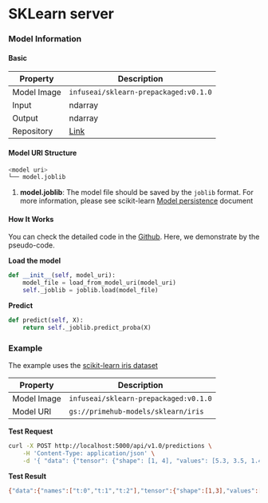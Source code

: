 # SKLearn server

### Model Information

#### Basic

| Property    | Description                                                                       |
| ----------- | --------------------------------------------------------------------------------- |
| Model Image | `infuseai/sklearn-prepackaged:v0.1.0`                                             |
| Input       | ndarray                                                                           |
| Output      | ndarray                                                                           |
| Repository  | [Link](https://github.com/SeldonIO/seldon-core/tree/master/servers/sklearnserver) |

#### Model URI Structure

```bash
<model uri>
└── model.joblib
```

1. **model.joblib**: The model file should be saved by the `joblib` format. For more information, please see scikit-learn [Model persistence](https://scikit-learn.org/stable/modules/model\_persistence.html) document

#### How It Works

You can check the detailed code in the [Github](https://github.com/SeldonIO/seldon-core/blob/master/servers/sklearnserver/sklearnserver/SKLearnServer.py). Here, we demonstrate by the pseudo-code.

**Load the model**

```python
def __init__(self, model_uri):
    model_file = load_from_model_uri(model_uri)
    self._joblib = joblib.load(model_file)
```

**Predict**

```python
def predict(self, X):
    return self._joblib.predict_proba(X)
```

### Example

The example uses the [scikit-learn iris dataset](https://scikit-learn.org/stable/auto\_examples/datasets/plot\_iris\_dataset.html)

| Property    | Description                           |
| ----------- | ------------------------------------- |
| Model Image | `infuseai/sklearn-prepackaged:v0.1.0` |
| Model URI   | `gs://primehub-models/sklearn/iris`   |

**Test Request**

```bash
curl -X POST http://localhost:5000/api/v1.0/predictions \
    -H 'Content-Type: application/json' \
    -d '{ "data": {"tensor": {"shape": [1, 4], "values": [5.3, 3.5, 1.4, 0.2]}} }'
```

**Test Result**

```bash
{"data":{"names":["t:0","t:1","t:2"],"tensor":{"shape":[1,3],"values":[0.8700986370655746,0.1298937698872714,7.593047154034911e-06]}},"meta":{}}
```
